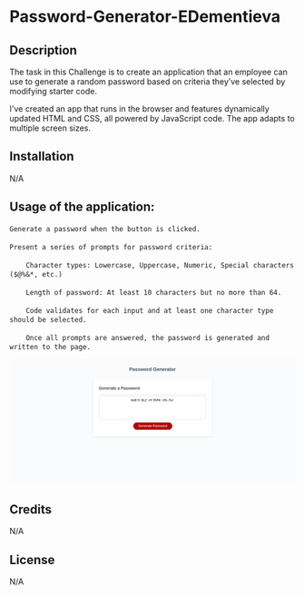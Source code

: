 # Password-Generator-EDementieva

## Description

The task in this Challenge is to create an application that an employee can use to generate a random password based on criteria they’ve selected by modifying starter code.

I've created an app that runs in the browser and features dynamically updated HTML and CSS, all powered by JavaScript code. The app adapts to multiple screen sizes.

## Installation

N/A

## Usage of the application: 

    Generate a password when the button is clicked.

    Present a series of prompts for password criteria:

        Character types: Lowercase, Uppercase, Numeric, Special characters ($@%&*, etc.)

        Length of password: At least 10 characters but no more than 64.

        Code validates for each input and at least one character type should be selected.

        Once all prompts are answered, the password is generated and written to the page.


![Password-Generator-EDementieva](./images/screenshot.png)



## Credits

N/A

## License

N/A